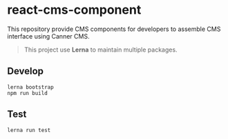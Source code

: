 # react-cms-component

This repository provide CMS components for developers to assemble CMS interface using Canner CMS.

> This project use **Lerna** to maintain multiple packages.

## Develop

```
lerna bootstrap
npm run build
```

## Test

```
lerna run test
```